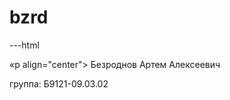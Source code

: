 # bzrd
---html
<head>
«p align="center"> Безроднов Артем Алексеевич </p>
группа: Б9121-09.03.02 </p>
<a href="about.html"> </a>
<a href="img.html"></a»
</head>

